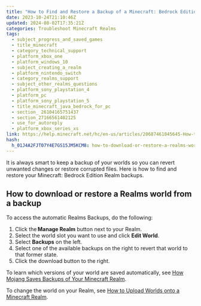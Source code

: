 ```yaml
---
title: "How to Find and Restore a Backup of a Minecraft: Bedrock Edition Realm"
date: 2023-10-24T21:10:46Z
updated: 2024-08-02T17:35:21Z
categories: Troubleshoot Minecraft Realms
tags:
  - subject_progress_and_saved_games
  - title_minecraft
  - category_technical_support
  - platform_xbox_one
  - platform_windows_10
  - subject_creating_a_realm
  - platform_nintendo_switch
  - category_realms_support
  - subject_other_realms_questions
  - platform_sony_playstation_4
  - platform_pc
  - platform_sony_playstation_5
  - title_minecraft_java_bedrock_for_pc
  - section_ 26104165751437
  - section_27166561402125
  - use_for_autoreply
  - platform_xbox_series_xs
link: https://help.minecraft.net/hc/en-us/articles/20687461045645-How-to-Find-and-Restore-a-Backup-of-a-Minecraft-Bedrock-Edition-Realm
hash:
  h_01J4A2FJT07Y4E7GS15JM5KCM8: how-to-download-or-restore-a-realms-world-from-a-backup
---
```


It is always smart to keep a backup of your worlds so you can revert unwanted changes or restore corrupted files. Here is how to find and restore your Minecraft: Bedrock Edition Realm backups.

## How to download or restore a Realms world from a backup

To access the automatic Realms Backups, do the following:

1.  Click the **Manage Realm** button next to your Realm.
2.  Select the world slot you want to use and click **Edit World**.
3.  Select **Backups** on the left.
4.  Select one of the available backups on the right to revert that world to that former state.
5.  Click the download button to the right.

To learn which versions of your world are saved automatically, see [How Mojang Saves Backups of Your Minecraft Realm](https://microsoft.sharepoint.com/:w:/t/MinecraftPlayerCare/EeazezKFwwlOmAzI8gOfsREBMnRkTy049nNe0MS3kjj27A?e=EM6uka).

To change the world on your Realm, see [How to Upload Worlds onto a Minecraft Realm](../Manage-Realms-Settings-Worlds/How-to-Upload-Worlds-onto-a-Minecraft-Realm.md).
